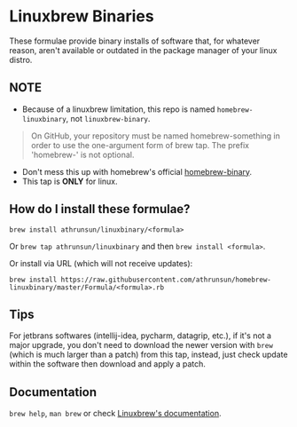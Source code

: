 # Linuxbrew Binaries
These formulae provide binary installs of software that, for whatever reason, aren't available or outdated in the package manager of your linux distro.

## NOTE

* Because of a linuxbrew limitation, this repo is named `homebrew-linuxbinary`, not `linuxbrew-binary`.

> On GitHub, your repository must be named homebrew-something in order to use the one-argument form of brew tap. The prefix 'homebrew-' is not optional.

* Don't mess this up with homebrew's official [homebrew-binary](https://github.com/Homebrew/homebrew-binary).
* This tap is **ONLY** for linux.

## How do I install these formulae?
`brew install athrunsun/linuxbinary/<formula>`

Or `brew tap athrunsun/linuxbinary` and then `brew install <formula>`.

Or install via URL (which will not receive updates):

```
brew install https://raw.githubusercontent.com/athrunsun/homebrew-linuxbinary/master/Formula/<formula>.rb
```

## Tips
For jetbrans softwares (intellij-idea, pycharm, datagrip, etc.), if it's not a major upgrade, you don't need to download the newer version with `brew` (which is much larger than a patch) from this tap, instead, just check update within the software then download and apply a patch.

## Documentation
`brew help`, `man brew` or check [Linuxbrew's documentation](https://github.com/Linuxbrew/linuxbrew/tree/master/share/doc/homebrew#readme).
